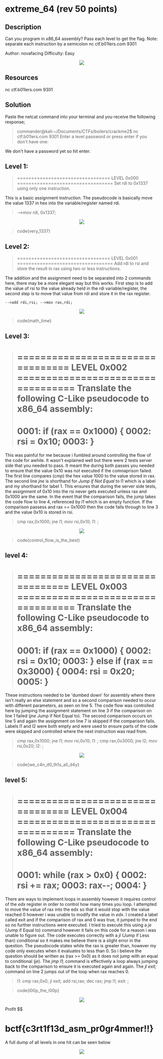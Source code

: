 # extreme_64 (rev 50 points) 

## Description

Can you program in x86_64 assembly? Pass each level to get the flag.
Note: separate each instruction by a semicolon
nc ctf.b01lers.com 9301

Author: novafacing
Difficulty: Easy

<p align="center"><img src="_images/description.png"></p>

## Resources

nc ctf.b01lers.com 9301

## Solution

Paste the netcat command into your terminal and you receive the following response;

>commander@kali:~/Documents/CTFs/boilers/crackme2$ nc ctf.b01lers.com 9301
>Enter a level password or press enter if you don't have one:
>>>> 

We don't have a password yet so hit enter.

## Level 1:

>================================= LEVEL 0x000 ==================================
>Set rdi to 0x1337 using only one instruction.

This is a basic assignment instruction. The pseudocode is basically move the value 1337 in hex into the variable/register named rdi.

>-->mov rdi, 0x1337;

<p align="center"><img src="_images/level1.png"></p>

>code{very_1337}

## Level 2:

>================================= LEVEL 0x001 ==================================
>Add rdi to rsi and store the result in rax using two or less instructions.

The addition and the assignment need to be separated into 2 commands here, there may be a more elegant way but this works. First step is to add the value of rsi to the value already held in the rdi variable/register, the second step is to move that value from rdi and store it in the rax register.

`
-->add rdi,rsi;
-->mov rax,rdi;
`

<p align="center"><img src="_images/level2.png"></p>

>code{math_time}

## Level 3:

>================================= LEVEL 0x002 ==================================
>Translate the following C-Like pseudocode to x86_64 assembly:
>================================================================================
>0001: if (rax == 0x1000) {
>0002:     rsi = 0x10;
>0003: }
>================================================================================

This was painful for me because i fumbled around controlling the flow of the code for awhile. 
It wasn't explained well but there were 2 tests server side that you needed to pass. It meant the during both passes you needed to ensure that the value 0x10 was not executed if the comnaprison failed. 
The first line compares (*cmp*) the hex value 1000 to the value stored in rax.
The second line *jne* is shorthand for *Jump if Not Equal* to l1 which is a label and my shorthand for label 1. This ensures that during the server side tests, the assignment of 0x10 into the rsi never gets executed unless rax and 0x1000 are the same. 
In the event that the comparison fails, the jump takes the code flow to line 4, referenced by *l1* which is an empty function. If the comparison passess and rax == 0x1000 then the code falls through to line 3 and the value 0x10 is stored in rsi.

>cmp rax,0x1000;
>jne l1;
>mov rsi,0x10;
>l1: ;

<p align="center"><img src="_images/level3.png"></p>

>code{control_flow_is_the_best}

## level 4:

>================================= LEVEL 0x003 ==================================
>Translate the following C-Like pseudocode to x86_64 assembly:
>================================================================================
>0001: if (rax == 0x1000) {
>0002:     rsi = 0x10;
>0003: } else if (rax == 0x3000) {
>0004:     rsi = 0x20;
>0005: }
>================================================================================

These instructions needed to be 'dumbed down' for assembly where there isn't really an else statement and so a second comparison needed to occur with different parameters, as seen on line 5. The code flow was controlled here by jumping the assignment statement on line 3 if the comparison on line 1 failed (*jne* Jump if Not Equal to). The second comparison occurs on line 5 and again the assignment on line 7 is skipped if the comparison fails. Labels l1 and l2 were both empty and were used to ensure parts of the code were skipped and controlled where the next instruction was read from.

>cmp rax,0x1000;
>jne l1;
>mov rsi,0x10;
>l1: ;
>cmp rax,0x3000;
>jne l2;
>mov rsi,0x20;
>l2: ;

<p align="center"><img src="_images/level4.png"></p>

>code{we_c4n_d0_th1s_all_d4y}

## level 5:

>================================= LEVEL 0x004 ==================================
>Translate the following C-Like pseudocode to x86_64 assembly:
>================================================================================
>0001: while (rax > 0x0) {
>0002:     rsi += rax;
>0003:     rax--;
>0004: }
>================================================================================

There are ways to implement loops in assembly however it requires control of the *edx* register in order to control how many times you loop. I attempted to move the value of rax into the edx so that it would stop with the value reached 0 however i was unable to modify the value in *edx*.
I created a label called exit and if the comparison of rax and 0 was true, it jumped to the end so no further instructions were executed. I tried to execute this using a *je* (Jump if Equal to) command however it fails on this code for a reason i was unable to figure out. The code executes correctly with a *jl* (Jump if Less than) conditional so it makes me believe there is a slight error in the question. The pseudocode states while the rax is greater than, however my code only executes when it evaluates to less than 0. So i believe the question should be written as (rax >= 0x0) as it does not jump with an equal to conditional (*je*). The *jmp l1;* command is effectively a loop always jumping back to the comparison to ensure it is executed again and again. The *jl exit;* command on line 2 jumps out of the loop when rax reaches 0.

>l1: cmp rax,0x0;
>jl exit;
>add rsi,rax;
>dec rax;
>jmp l1;
>exit: ;

>code{l00p_the_l00p}

<p align="center"><img src="_images/level5.png"></p>

Profit $$

# bctf{c3rt1f13d_asm_pr0gr4mmer!!}

A full dump of all levels in one hit can be seen below

<p align="center"><img src="_images/all_levels.png"></p>

